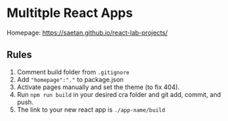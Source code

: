 # Multitple React Apps

Homepage: https://saetan.github.io/react-lab-projects/


## Rules

1. Comment build folder from `.gitignore`
2. Add `"homepage":"."` to package.json
3. Activate pages manually and set the theme (to fix 404).
4. Run `npm run build` in your desired cra folder and git add, commit, and push.
5. The link to your new react app is `./app-name/build`


